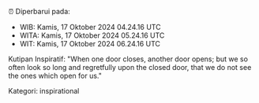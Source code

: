⏰ Diperbarui pada:
- WIB: Kamis, 17 Oktober 2024 04.24.16 UTC
- WITA: Kamis, 17 Oktober 2024 05.24.16 UTC
- WIT: Kamis, 17 Oktober 2024 06.24.16 UTC

Kutipan Inspiratif:
"When one door closes, another door opens; but we so often look so long and regretfully upon the closed door, that we do not see the ones which open for us."


Kategori: inspirational

